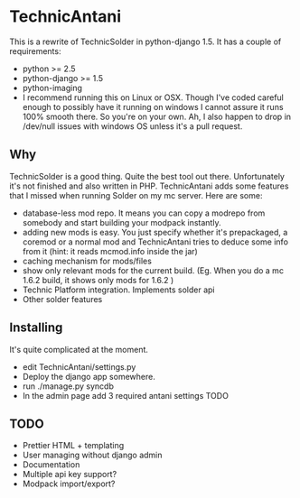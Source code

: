 # TechnicAntani
This is a rewrite of TechnicSolder in python-django 1.5. It has a couple of requirements:
 * python >= 2.5
 * python-django >= 1.5
 * python-imaging
 * I recommend running this on Linux or OSX. Though I've coded careful enough to possibly have it running on windows
 I cannot assure it runs 100% smooth there. So you're on your own. Ah, I also happen to drop in /dev/null issues with
 windows OS unless it's a pull request.  

## Why
TechnicSolder is a good thing. Quite the best tool out there. Unfortunately it's not finished and also written in PHP.
TechnicAntani adds some features that I missed when running Solder on my mc server. Here are some:
 * database-less mod repo. It means you can copy a modrepo from somebody and start building your modpack instantly.
 * adding new mods is easy. You just specify whether it's prepackaged, a coremod or a normal mod and TechnicAntani tries
 to deduce some info from it (hint: it reads mcmod.info inside the jar)
 * caching mechanism for mods/files
 * show only relevant mods for the current build. (Eg. When you do a mc 1.6.2 build, it shows only mods for 1.6.2 )
 * Technic Platform integration. Implements solder api
 * Other solder features
 
## Installing
It's quite complicated at the moment.
 * edit TechnicAntani/settings.py
 * Deploy the django app somewhere.
 * run ./manage.py syncdb
 * In the admin page add 3 required antani settings
TODO

## TODO
 * Prettier HTML + templating
 * User managing without django admin
 * Documentation
 * Multiple api key support?
 * Modpack import/export?
